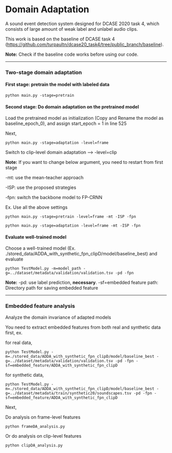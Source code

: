 # Domain Adaptation
A sound event detection system designed for DCASE 2020 task 4, which consists of large amount of weak label and unlabel audio clips.

This work is based on the baseline of DCASE task 4 (https://github.com/turpaultn/dcase20_task4/tree/public_branch/baseline). 

**Note:** Check if the baseline code works before using our code.

-------------------------------
### Two-stage domain adaptation
#### First stage: pretrain the model with labeled data
```
python main.py -stage=pretrain
```
#### Second stage: Do domain adaptation on the pretrained model
Load the pretrained model as initialization (Copy and Rename the model as baseline_epoch_0), and assign start_epoch = 1 in line 525

Next,

```
python main.py -stage=adaptation -level=frame
```
Switch to clip-level domain adaptation --> -level=clip

**Note:**
If you want to change below argument, you need to restart from first stage

-mt: use the mean-teacher approach 

-ISP: use the proposed strategies

-fpn: switch the backbone model to FP-CRNN

Ex. Use all the above settings
```
python main.py -stage=pretrain -level=frame -mt -ISP -fpn

python main.py -stage=adaptation -level=frame -mt -ISP -fpn
```

#### Evaluate well-trained model
Choose a well-trained model (Ex. ./stored_data/ADDA_with_synthetic_fpn_clipD/model/baseline_best) and evaluate

```
python TestModel.py -m=model_path -g=../dataset/metadata/validation/validation.tsv -pd -fpn 
```
**Note:** 
-pd: use label prediction, **necessary**.
-sf=embedded feature path: Directory path for saving embedded feature

-------------------------------
### Embedded feature analysis
Analyze the domain invariance of adapted models 

You need to extract embedded features from both real and synthetic data first, ex.

for real data,
```
python TestModel.py -m=./stored_data/ADDA_with_synthetic_fpn_clipD/model/baseline_best -g=../dataset/metadata/validation/validation.tsv -pd -fpn -sf=embedded_feature/ADDA_with_synthetic_fpn_clipD
```

for synthetic data,
```
python TestModel.py -m=./stored_data/ADDA_with_synthetic_fpn_clipD/model/baseline_best -g=../dataset/metadata/train/synthetic20/soundscapes.tsv -pd -fpn -sf=embedded_feature/ADDA_with_synthetic_fpn_clipD
```

Next,

Do analysis on frame-level features
```
python frameDA_analysis.py
```

Or do analysis on clip-level features
```
python clipDA_analysis.py
```